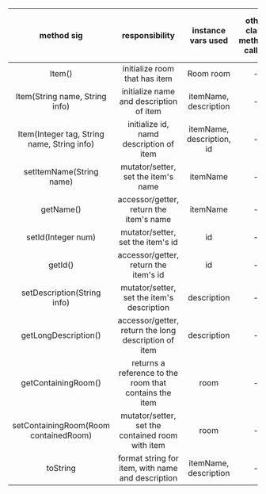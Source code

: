 | method sig | responsibility | instance vars used | other class methods called | objects used with method calls | lines of code |
|:----------:|:--------------:|:------------------:|:--------------------------:|:------------------------------:|:-------------:|
|Item()|initialize room that has item|Room room| - | - | 1 |
|Item(String name, String info)|initialize name and description of item|itemName, description| - | - | 2 |
|Item(Integer tag, String name, String info)|initialize id, namd description of item|itemName, description, id| - | - | 3 |
|setItemName(String name)|mutator/setter, set the item's name|itemName| - | - | 1 |
|getName()|accessor/getter, return the item's name|itemName| - | - | 1 |
|setId(Integer num)|mutator/setter, set the item's id| id | - | - | 1 |
|getId()|accessor/getter, return the item's id| id | - | - | 1 |
|setDescription(String info)|mutator/setter, set the item's description|description| - | - | 1 |
|getLongDescription()|accessor/getter, return the long description of item|description| - | - | 1 |
|getContainingRoom()|returns a reference to the room that contains the item| room | - | - | 1 |
|setContainingRoom(Room containedRoom)|mutator/setter, set the contained room with item|room| - | - |1|
|toString|format string for item, with name and description|itemName, description| - | - | 1 |
